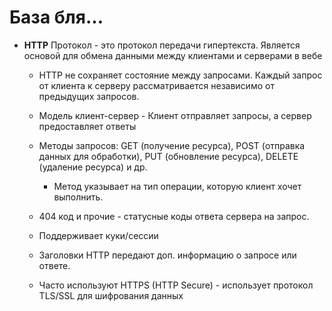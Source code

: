 # База бля...

* **HTTP** Протокол - это протокол передачи гипертекста. Является основой для обмена данными между клиентами и серверами в вебе

    + HTTP не сохраняет состояние между запросами. Каждый запрос от клиента к серверу рассматривается независимо от предыдущих запросов.

    + Модель клиент-сервер - Клиент отправляет запросы, а сервер предоставляет ответы

    + Методы запросов:  GET (получение ресурса), POST (отправка данных для обработки), PUT (обновление ресурса), DELETE (удаление ресурса) и др. 
    
        + Метод указывает на тип операции, которую клиент хочет выполнить.
        
    + 404 код и прочие - статусные коды ответа сервера на запрос.
    
    + Поддерживает куки/сессии
    
    + Заголовки HTTP передают доп. информацию о запросе или ответе.
    
    + Часто используют HTTPS (HTTP Secure) - использует протокол TLS/SSL для шифрования данных
    
## 

